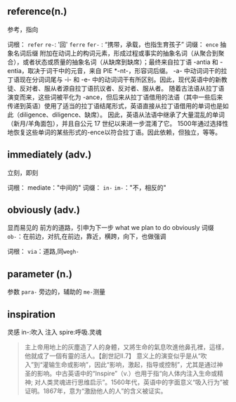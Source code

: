 ## reference(n.)
参考，指向

词根：
`refer`
`re-`: '回'
`ferre`  `fer-` : “携带，承载，也指生育孩子”
词缀：
`ence`  抽象名词后缀
附加在动词上的构词元素，形成过程或事实的抽象名词（从聚合到聚合），或者状态或质量的抽象名词（从缺席到缺席）；最终来自拉丁语 -antia 和 -entia，取决于词干中的元音，来自 PIE *-nt-，形容词后缀。 -a- 中动词词干的拉丁语现在分词词尾与 -i- 和 -e- 中的动词词干有所区别。因此，现代英语中的新教徒、反对者、服从者源自拉丁语抗议者、反对者、服从者。 随着古法语从拉丁语演变而来，这些词被平化为 -ance，但后来从拉丁语借用的法语（其中一些后来传递到英语）使用了适当的拉丁语结尾形式，英语直接从拉丁语借用的单词也是如此（diligence、diligence、缺席）。 因此，英语从法语中继承了大量混乱的单词（新月/羊角面包），并且自公元 17 世纪以来进一步混淆了它。 1500年通过选择性地恢复这些单词的某些形式的-ence以符合拉丁语。因此依赖，但独立，等等。

##  immediately (adv.)
立刻，即刻

词根：
mediate："中间的"
词缀：
`in-`   `im-`："不，相反的"

## obviously (adv.)
显而易见的 
前方的道路，引申为下一步
what we plan to do obviously
词缀
`ob-`：在前边，对抗,在前边，靠近，横跨，向下，也做强调

词根：
`via`：道路,同`wegh-`

## parameter (n.)
参数
`para-` 旁边的，辅助的
`me-`测量

## inspiration
灵感
in-:吹入 注入
spire:呼吸.灵魂
>主上帝用地上的灰塵造了人的身體，又將生命的氣息吹進他鼻孔裡，這樣，他就成了一個有靈的活人。【創世記II.7】
意义上的演变似乎是从“吹入”到“灌输生命或影响”，因此“影响，激起，指导或控制”，尤其是通过神圣的影响。中古英语中的“Inspire”（v.）也用于指“向人体内注入生命或精神; 对人类灵魂进行思维启示”。1560年代，英语中的字面意义“吸入行为”被证明。1867年，意为“激励他人的人”的含义被证实。